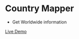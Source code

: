 # Country Mapper

- Get Worldwide information

[Live Demo](https://naughty-benz-c1e48c.netlify.app/)